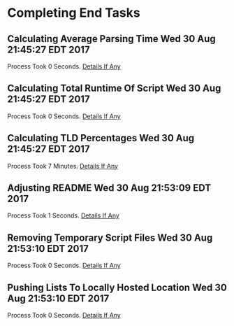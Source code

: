 # Completing End Tasks

## Calculating Average Parsing Time Wed 30 Aug 21:45:27 EDT 2017
Process Took 0 Seconds.
[Details If Any](https://github.com/deathbybandaid/piholeparser/blob/master/RecentRunLogs/endtaskscripts/10-Calculating-Average-Parsing-Time.md)

## Calculating Total Runtime Of Script Wed 30 Aug 21:45:27 EDT 2017
Process Took 0 Seconds.
[Details If Any](https://github.com/deathbybandaid/piholeparser/blob/master/RecentRunLogs/endtaskscripts/20-Calculating-Total-Runtime-Of-Script.md)

## Calculating TLD Percentages Wed 30 Aug 21:45:27 EDT 2017
Process Took 7 Minutes.
[Details If Any](https://github.com/deathbybandaid/piholeparser/blob/master/RecentRunLogs/endtaskscripts/65-Calculating-TLD-Percentages.md)

## Adjusting README Wed 30 Aug 21:53:09 EDT 2017
Process Took 1 Seconds.
[Details If Any](https://github.com/deathbybandaid/piholeparser/blob/master/RecentRunLogs/endtaskscripts/70-Adjusting-README.md)

## Removing Temporary Script Files Wed 30 Aug 21:53:10 EDT 2017
Process Took 0 Seconds.
[Details If Any](https://github.com/deathbybandaid/piholeparser/blob/master/RecentRunLogs/endtaskscripts/75-Removing-Temporary-Script-Files.md)

## Pushing Lists To Locally Hosted Location Wed 30 Aug 21:53:10 EDT 2017
Process Took 0 Seconds.
[Details If Any](https://github.com/deathbybandaid/piholeparser/blob/master/RecentRunLogs/endtaskscripts/80-Pushing-Lists-To-Locally-Hosted-Location.md)

